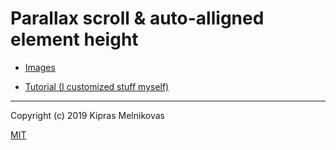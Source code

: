 # Parallax scroll & auto-alligned element height

- [Images](https://www.pexels.com/)

- [Tutorial (I customized stuff myself)](https://www.youtube.com/watch?v=JttTcnidSdQ)

---

Copyright (c) 2019 Kipras Melnikovas

[MIT](./LICENSE)
